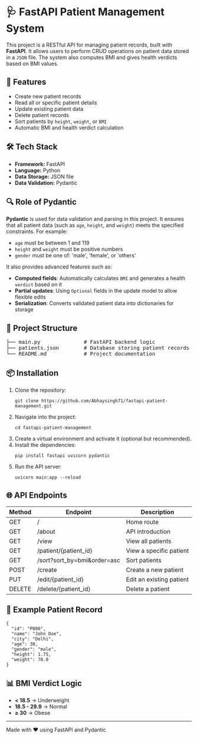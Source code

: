<h1>🩺 FastAPI Patient Management System</h1>

<p>This project is a RESTful API for managing patient records, built with <strong>FastAPI</strong>. It allows users to perform CRUD operations on patient data stored in a <code>JSON</code> file. The system also computes BMI and gives health verdicts based on BMI values.</p>

<h2>🚀 Features</h2>
<ul>
  <li>Create new patient records</li>
  <li>Read all or specific patient details</li>
  <li>Update existing patient data</li>
  <li>Delete patient records</li>
  <li>Sort patients by <code>height</code>, <code>weight</code>, or <code>BMI</code></li>
  <li>Automatic BMI and health verdict calculation</li>
</ul>

<h2>🛠️ Tech Stack</h2>
<ul>
  <li><strong>Framework:</strong> FastAPI</li>
  <li><strong>Language:</strong> Python</li>
  <li><strong>Data Storage:</strong> JSON file</li>
  <li><strong>Data Validation:</strong> Pydantic</li>
</ul>

<h2>🔍 Role of Pydantic</h2>
<p>
  <strong>Pydantic</strong> is used for data validation and parsing in this project. It ensures that all patient data (such as <code>age</code>, <code>height</code>, and <code>weight</code>) meets the specified constraints. For example:
</p>
<ul>
  <li><code>age</code> must be between 1 and 119</li>
  <li><code>height</code> and <code>weight</code> must be positive numbers</li>
  <li><code>gender</code> must be one of: 'male', 'female', or 'others'</li>
</ul>
<p>
  It also provides advanced features such as:
</p>
<ul>
  <li><strong>Computed fields</strong>: Automatically calculates <code>BMI</code> and generates a health <code>verdict</code> based on it</li>
  <li><strong>Partial updates</strong>: Using <code>Optional</code> fields in the update model to allow flexible edits</li>
  <li><strong>Serialization</strong>: Converts validated patient data into dictionaries for storage</li>
</ul>

<h2>📁 Project Structure</h2>
<pre>
├── main.py              # FastAPI backend logic
├── patients.json        # Database storing patient records
└── README.md            # Project documentation
</pre>

<h2>📦 Installation</h2>
<ol>
  <li>Clone the repository:
    <pre><code>git clone https://github.com/Abhaysingh71/fastapi-patient-management.git</code></pre>
  </li>
  <li>Navigate into the project:
    <pre><code>cd fastapi-patient-management</code></pre>
  </li>
  <li>Create a virtual environment and activate it (optional but recommended).</li>
  <li>Install the dependencies:
    <pre><code>pip install fastapi uvicorn pydantic</code></pre>
  </li>
  <li>Run the API server:
    <pre><code>uvicorn main:app --reload</code></pre>
  </li>
</ol>

<h2>🌐 API Endpoints</h2>

<table>
  <thead>
    <tr>
      <th>Method</th>
      <th>Endpoint</th>
      <th>Description</th>
    </tr>
  </thead>
  <tbody>
    <tr><td>GET</td><td>/</td><td>Home route</td></tr>
    <tr><td>GET</td><td>/about</td><td>API introduction</td></tr>
    <tr><td>GET</td><td>/view</td><td>View all patients</td></tr>
    <tr><td>GET</td><td>/patient/{patient_id}</td><td>View a specific patient</td></tr>
    <tr><td>GET</td><td>/sort?sort_by=bmi&order=asc</td><td>Sort patients</td></tr>
    <tr><td>POST</td><td>/create</td><td>Create a new patient</td></tr>
    <tr><td>PUT</td><td>/edit/{patient_id}</td><td>Edit an existing patient</td></tr>
    <tr><td>DELETE</td><td>/delete/{patient_id}</td><td>Delete a patient</td></tr>
  </tbody>
</table>

<h2>📌 Example Patient Record</h2>
<pre><code>{
  "id": "P006",
  "name": "John Doe",
  "city": "Delhi",
  "age": 30,
  "gender": "male",
  "height": 1.75,
  "weight": 70.0
}
</code></pre>

<h2>📊 BMI Verdict Logic</h2>
<ul>
  <li><strong>&lt; 18.5</strong> → Underweight</li>
  <li><strong>18.5 - 29.9</strong> → Normal</li>
  <li><strong>&ge; 30</strong> → Obese</li>
</ul>

<hr />
<p>Made with ❤️ using FastAPI and Pydantic</p>
